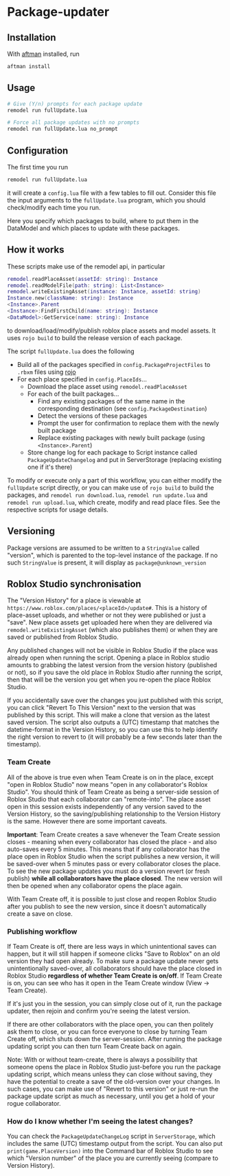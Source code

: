 # Package-updater

## Installation
With [aftman](https://github.com/LPGhatguy/aftman) installed, run

```sh
aftman install
```

## Usage
```sh
# Give (Y/n) prompts for each package update
remodel run fullUpdate.lua

# Force all package updates with no prompts
remodel run fullUpdate.lua no_prompt
```

## Configuration

The first time you run
```sh
remodel run fullUpdate.lua
```

it will create a `config.lua` file with a few tables to fill out.
Consider this file the input arguments to the `fullUpdate.lua` program, which you
should check/modify each time you run.

Here you specify which packages to build, where to put them in the DataModel
and which places to update with these packages.

## How it works

These scripts make use of the remodel api, in particular
```lua
remodel.readPlaceAsset(assetId: string): Instance
remodel.readModelFile(path: string): List<Instance>
remodel.writeExistingAsset(instance: Instance, assetId: string)
Instance.new(className: string): Instance
<Instance>.Parent
<Instance>:FindFirstChild(name: string): Instance
<DataModel>:GetService(name: string): Instance
```
to download/load/modify/publish roblox place assets and model assets.
It uses `rojo build` to build the release version of each package.

The script `fullUpdate.lua` does the following
- Build all of the packages specified in `config.PackageProjectFiles` to `.rbxm` files using [rojo](https://github.com/rojo-rbx/rojo)
- For each place specified in `config.PlaceIds`...
	- Download the place asset using `remodel.readPlaceAsset`
	- For each of the built packages...
		- Find any existing packages of the same name in the corresponding destination (see `config.PackageDestination`)
		- Detect the versions of these packages
		- Prompt the user for confirmation to replace them with the newly built package
		- Replace existing packages with newly built package (using `<Instance>.Parent`)
	- Store change log for each package to Script instance called `PackageUpdateChangelog` and put in ServerStorage (replacing existing one if it's there)

To modify or execute only a part of this workflow, you can either modify the `fullUpdate` script directly, or you can
make use of `rojo build` to build the packages, and `remodel run download.lua`, `remodel run update.lua` and `remodel run upload.lua`, which create, modify and read place files. See the respective scripts for usage details.

## Versioning

Package versions are assumed to be written to a `StringValue` called "version", which is parented to the top-level instance of the package. If no such `StringValue` is present, it will display as `package@unknown_version`

## Roblox Studio synchronisation

The "Version History" for a place is viewable at `https://www.roblox.com/places/<placeId>/update#`. This is a history of place-asset uploads, and whether or not they were published or just a "save". New place assets get uploaded here when they are delivered via `remodel.writeExistingAsset` (which also publishes them) or when they are saved or published from Roblox Studio.

Any published changes will not be visible in Roblox Studio if the place was already open when running the script.
Opening a place in Roblox studio amounts to grabbing the latest version from the version history (published or not), so if you save the old place in Roblox Studio after running the script, then that will be the version you get when you re-open the place Roblox Studio.

If you accidentally save over the changes you just published with this script, you can click "Revert To This Version" next to the version that was published by this script. This will make a clone that version as the latest saved version. The script also outputs a (UTC) timestamp that matches the datetime-format in the Version History, so you can use this to help identify the right version to revert to (it will probably be a few seconds later than the timestamp).

### Team Create

All of the above is true even when Team Create is on in the place, except "open in Roblox Studio" now means "open in any collaborator's Roblox Studio".
You should think of Team Create as being a server-side session of Roblox Studio that each collaborator can "remote-into". The place asset open in this session exists independently of any version saved to the Version History, so the saving/publishing relationship to the Version History is the same. However there are some important caveats.

**Important**: Team Create creates a save whenever the Team Create session closes - meaning when every collaborator has closed the place - and also auto-saves every 5 minutes. This means that if any collaborator has the place open in Roblox Studio when the script publishes a new version, it will be saved-over when 5 minutes pass or every collaborator closes the place. To see the new package updates you must do a version revert (or fresh publish) **while all collaborators have the place closed**. The new version will then be opened when any collaborator opens the place again.

With Team Create off, it is possible to just close and reopen Roblox Studio after you publish to see the new version, since it doesn't automatically create a save on close.

### Publishing workflow

If Team Create is off, there are less ways in which unintentional saves can happen, but it will still happen if someone clicks "Save to Roblox" on an old version they had open already. To make sure a package update never gets unintentionally saved-over, all collaborators should have the place closed in Roblox Studio **regardless of whether Team Create is on/off**. If Team Create is on, you can see who has it open in the Team Create window (View -> Team Create).

If it's just you in the session, you can simply close out of it, run the package updater, then rejoin and confirm you're seeing the latest version.

If there are other collaborators with the place open, you can then politely ask them to close, or you can force everyone to close by turning Team Create off, which shuts down the server-session. After running the package updating script you can then turn Team Create back on again.

Note: With or without team-create, there is always a possibility that someone opens the place in Roblox Studio just-before you run the package updating script, which means unless they can close without saving, they have the potential to create a save of the old-version over your changes. In such cases, you can make use of "Revert to this version" or just re-run the package update script as much as necessary, until you get a hold of your rogue collaborator.

### How do I know whether I'm seeing the latest changes?

You can check the `PackageUpdateChangeLog` script in `ServerStorage`, which includes the same (UTC) timestamp output from the script.
You can also put `print(game.PlaceVersion)` into the Command bar of Roblox Studio to see which "Version number" of the place you are currently seeing (compare to Version History).